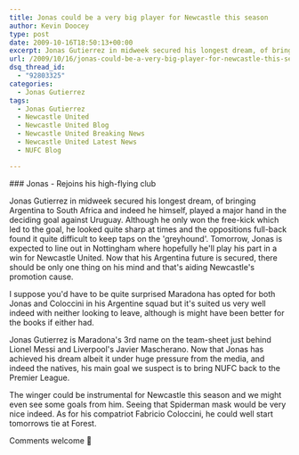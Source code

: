 ```yaml
---
title: Jonas could be a very big player for Newcastle this season
author: Kevin Doocey
type: post
date: 2009-10-16T18:50:13+00:00
excerpt: Jonas Gutierrez in midweek secured his longest dream, of bringing Argentina to South Africa and..
url: /2009/10/16/jonas-could-be-a-very-big-player-for-newcastle-this-season/
dsq_thread_id:
  - "92803325"
categories:
  - Jonas Gutierrez
tags:
  - Jonas Gutierrez
  - Newcastle United
  - Newcastle United Blog
  - Newcastle United Breaking News
  - Newcastle United Latest News
  - NUFC Blog

---
```

### Jonas - Rejoins his high-flying club

Jonas Gutierrez in midweek secured his longest dream, of bringing Argentina to South Africa and indeed he himself, played a major hand in the deciding goal against Uruguay. Although he only won the free-kick which led to the goal, he looked quite sharp at times and the oppositions full-back found it quite difficult to keep taps on the 'greyhound'. Tomorrow, Jonas is expected to  line out in Nottingham where hopefully he'll play his part in a win for Newcastle United. Now that his Argentina future is secured, there should be only one thing on his mind and that's aiding Newcastle's promotion cause.

I suppose you'd have to be quite surprised Maradona has opted for both Jonas and Coloccini in his Argentine squad but it's suited us very well indeed with neither looking to leave, although is might have been better for the books if either had.

Jonas Gutierrez is Maradona's 3rd name on the team-sheet just behind Lionel Messi and Liverpool's Javier Mascherano. Now that Jonas has achieved his dream albeit it under huge pressure from the media, and indeed the natives, his main goal we suspect is to bring NUFC back to the Premier League.

The winger could be instrumental for Newcastle this season and we might even see some goals from him. Seeing that Spiderman mask would be very nice indeed. As for his compatriot Fabricio Coloccini, he could well start tomorrows tie at Forest.

Comments welcome 🙂
